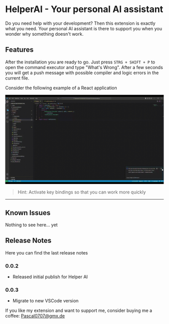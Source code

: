 # HelperAI - Your personal AI assistant

Do you need help with your development? Then this extension is exactly what you need. Your personal AI assistant is there to support you when you wonder why something doesn't work. 

## Features

After the installation you are ready to go. Just press `STRG + SHIFT + P` to open the command executor and type "What's Wrong". After a few seconds you will get a push message with possible compiler and logic errors in the current file.

Consider the following example of a React application

![](images/Fix.gif)

> Hint: Activate key bindings so that you can work more quickly

___
## Known Issues
Nothing to see here... yet
## Release Notes
Here you can find the last release notes
### 0.0.2
- Released initial publish for Helper AI
### 0.0.3
- Migrate to new VSCode version


If you like my extension and want to support me, consider buying me a coffee:
Pascal0707@gmx.de